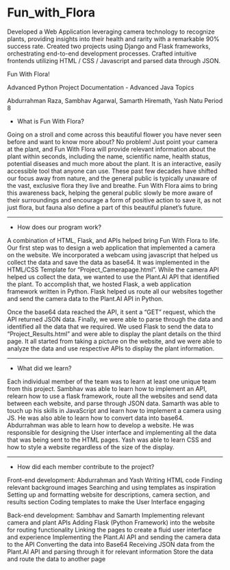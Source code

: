# Fun_with_Flora

Developed a Web Application leveraging camera technology to recognize plants, providing insights into their health and rarity with a remarkable 90% success rate. 
Created two projects using Django and Flask frameworks, orchestrating end-to-end development processes. 
Crafted intuitive frontends utilizing HTML / CSS / Javascript and parsed data through JSON.

Fun With Flora!

Advanced Python Project Documentation - Advanced Java Topics

Abdurrahman Raza, Sambhav Agarwal, Samarth Hiremath, Yash Natu
Period 8

- What is Fun With Flora?

Going on a stroll and come across this beautiful flower you have never seen before and want to know more about? No problem! Just point your camera at the plant, and Fun With Flora will provide relevant information about the plant within seconds, including the name, scientific name, health status, potential diseases and much more about the plant. It is an interactive, easily accessible tool that anyone can use. These past few decades have shifted our focus away from nature, and the general public is typically unaware of the vast, exclusive flora they live and breathe. Fun With Flora aims to bring this awareness back, helping the general public slowly be more aware of their surroundings and encourage a form of positive action to save it, as not just flora, but fauna also define a part of this beautiful planet’s future. 
____________________________________________________________________________________

- How does our program work?

A combination of HTML, Flask, and APIs helped bring Fun With Flora to life. Our first step was to design a web application that implemented a camera on the website. We incorporated a webcam using javascript that helped us collect the data and save the data as base64. It was implemented in the HTML/CSS Template for “Project_Camerapage.html”. While the camera API helped us collect the data, we wanted to use the Plant.AI API that identified the plant. To accomplish that, we hosted Flask, a web application framework written in Python. Flask helped us route all our websites together and send the camera data to the Plant.AI API in Python.  

Once the base64 data reached the API, it sent a “GET” request, which the API returned JSON data. Finally, we were able to parse through the data and identified all the data that we required. We used Flask to send the data to “Project_Results.html” and were able to display the plant details on the third page. It all started from taking a picture on the website, and we were able to analyze the data and use respective APIs to display the plant information.
____________________________________________________________________________________

- What did we learn?

Each individual member of the team was to learn at least one unique team from this project. 
Sambhav was able to learn how to implement an API, relearn how to use a flask framework, route all the websites and send data between each website, and parse through JSON data. 
Samarth was able to touch up his skills in JavaScript and learn how to implement a camera using JS. He was also able to learn how to convert data into base64.
Abdurrahman was able to learn how to develop a website. He was responsible for designing the User interface and implementing all the data that was being sent to the HTML pages.
Yash was able to learn CSS and how to style a website regardless of the size of the display. 
____________________________________________________________________________________

- How did each member contribute to the project?

Front-end development: Abdurrahman and Yash
Writing HTML code
Finding relevant background images
Searching and using templates as inspiration
Setting up and formatting website for descriptions, camera section, and results section 
Coding templates to make the User Interface engaging

Back-end development: Sambhav and Samarth
Implementing relevant camera and plant APIs
Adding Flask (Python Framework) into the website for routing functionality
Linking the pages to create a fluid user interface and experience
Implementing the Plant.AI API and sending the camera data to the API
Converting the data into Base64
Receiving JSON data from the Plant.AI API and parsing through it for relevant information
Store the data and route the data to another page

